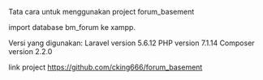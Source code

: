 Tata cara untuk menggunakan project forum_basement

import database bm_forum ke xampp.


Versi yang digunakan:
Laravel version 5.6.12
PHP version 7.1.14
Composer version 2.2.0


link project https://github.com/cking666/forum_basement
